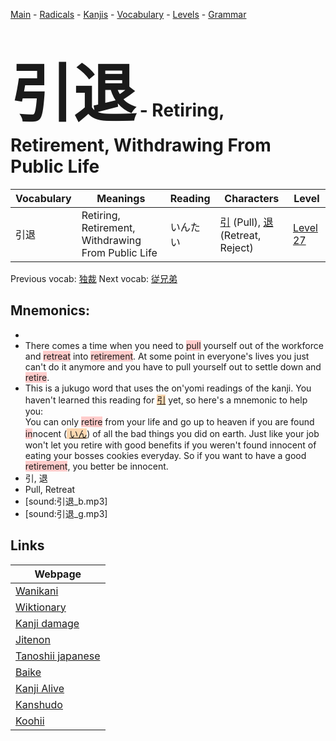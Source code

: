 <style> bigfont {font-size: 100px}</style>
[Main](../README.md) -
[Radicals](../radicals.md) -
[Kanjis](../kanjis.md) -
[Vocabulary](../vocabulary.md) -
[Levels](../levels.md) -
[Grammar](../grammar.md)
# <bigfont> 引退</bigfont> - Retiring, Retirement, Withdrawing From Public Life 

| Vocabulary | Meanings | Reading | Characters | Level |
| --- | --- | --- | --- | --- |
| 引退 | Retiring, Retirement, Withdrawing From Public Life | いんたい |  [引](../kanjis/引.md) (Pull), [退](../kanjis/退.md) (Retreat, Reject) | [Level 27](../levels/wk_level27.md) |

Previous vocab: [独裁](独裁.md) Next vocab: [従兄弟](従兄弟.md) 

## Mnemonics:

* 
* There comes a time when you need to <span style="background-color:#ffcccb"> pull</span> yourself out of the workforce and <span style="background-color:#ffcccb"> retreat</span> into <span style="background-color:#ffcccb"> retirement</span>. At some point in everyone's lives you just can't do it anymore and you have to pull yourself out to settle down and <span style="background-color:#ffcccb"> retire</span>.
* This is a jukugo word that uses the on'yomi readings of the kanji. You haven't learned this reading for <span style="background-color:#fed8b1"> [引](https://jisho.org/search/引)</span> yet, so here's a mnemonic to help you:<br />You can only <span style="background-color:#ffcccb"> retire</span> from your life and go up to heaven if you are found <span style="background-color:#ffcccb"> in</span>nocent (<span style="background-color:#fed8b1"> [いん](https://jisho.org/search/いん)</span>) of all the bad things you did on earth. Just like your job won't let you retire with good benefits if you weren't found innocent of eating your bosses cookies everyday. So if you want to have a good <span style="background-color:#ffcccb"> retirement</span>, you better be innocent.
* 引, 退
* Pull, Retreat
* [sound:引退_b.mp3]
* [sound:引退_g.mp3]


## Links 

| Webpage |
| --- |
| [Wanikani          ](https://www.wanikani.com/kanji/引退) |
| [Wiktionary        ](https://en.wiktionary.org/wiki/引退) |
| [Kanji damage      ](http://www.kanjidamage.com/kanji/search?utf8=✓&q=引退) |
| [Jitenon           ](https://jitenon.com/kanji/引退) |
| [Tanoshii japanese ](https://www.tanoshiijapanese.com/dictionary/kanji.cfm?k=引退) |
| [Baike             ](https://baike.baidu.com/item/引退) |
| [Kanji Alive       ](https://app.kanjialive.com/引退) |
| [Kanshudo          ](https://www.kanshudo.com/searchmn?q=引退) |
| [Koohii            ](https://kanji.koohii.com/study/kanji/引退) |
